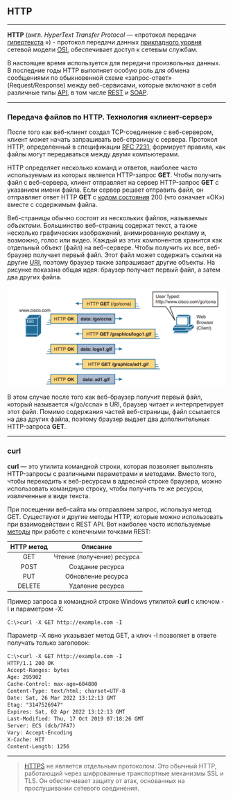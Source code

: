 ## HTTP
___


**HTTP** (англ. *HyperText Transfer Protocol* — 
«протокол передачи [гипертекста](https://ru.wikipedia.org/wiki/Гипертекст) ») - 
протокол передачи данных
[прикладного уровня](https://ru.wikipedia.org/wiki/Протоколы_прикладного_уровня) 
сетевой модели [OSI](https://ru.wikipedia.org/wiki/Сетевая_модель_OSI), 
обеспечивает доступ к сетевым службам.

В настоящее время используется для передачи произвольных данных.
В последние годы HTTP выполняет особую роль для обмена сообщениями по 
обыкновенной схеме «запрос-ответ» (Request/Response) между веб-сервисами, 
которые включают в себя различные типы [API](https://ru.wikipedia.org/wiki/API), 
в том числе [REST](https://ru.wikipedia.org/wiki/REST) и 
[SOAP](https://ru.wikipedia.org/wiki/SOAP).
___


### Передача файлов по HTTP. Технология «клиент-сервер»

После того как веб-клиент создал TCP-соединение с веб-сервером, 
клиент может начать запрашивать веб-страницу с сервера. 
Протокол HTTP, определенный в спецификации
[RFC 7231](https://datatracker.ietf.org/doc/html/rfc7231), формирует правила, 
как файлы могут передаваться между двумя компьютерами. 

HTTP определяет несколько команд и ответов, наиболее часто используемым 
из которых является HTTP-запрос **GET**. Чтобы получить файл с веб-сервера, 
клиент отправляет на сервер HTTP-запрос **GET** с указанием имени файла. 
Если сервер решает отправить файл, он отправляет ответ HTTP **GET** с [кодом 
состояния](https://ru.wikipedia.org/wiki/Список_кодов_состояния_HTTP) 
200 (что означает «ОК») вместе с содержимым файла.

Веб-страницы обычно состоят из нескольких файлов, называемых *объектами*. 
Большинство веб-страниц содержат текст, а также несколько графических 
изображений, анимированную рекламу и, возможно, голос или видео. 
Каждый из этих компонентов хранится как отдельный объект (файл) на веб-сервере. 
Чтобы получить их все, веб-браузер получает первый файл. 
Этот файл может содержать ссылки на другие 
[URI](https://ru.wikipedia.org/wiki/URI), 
поэтому браузер также запрашивает другие объекты. На рисунке показана общая идея: 
браузер получает первый файл, а затем два других файла.

![Рисунок 1](./httpget.PNG)

В этом случае после того как веб-браузер получит первый файл, 
который называется «/go/ccna» в URI, браузер читает и интерпретирует 
этот файл. Помимо содержания частей веб-страницы, файл ссылается на 
два других файла, поэтому браузер выдает два дополнительных HTTP-запроса **GET**. 
___


### curl

**curl** — это утилита командной строки, которая позволяет выполнять 
HTTP-запросы с различными параметрами и методами. Вместо того, 
чтобы переходить к веб-ресурсам в адресной строке браузера, 
можно использовать командную строку, чтобы получить те же ресурсы, 
извлеченные в виде текста.

При посещении веб-сайта мы отправляем запрос, используя метод GET. 
Существуют и другие методы HTTP, которые можно использовать при 
взаимодействии с REST API. Вот наиболее часто используемые 
[методы](https://developer.mozilla.org/ru/docs/Web/HTTP/Methods) 
 при работе с конечными точками REST:

| HTTP метод |          Описание          |
|:----------:|:--------------------------:|
|     GET    | Чтение (получение) ресурса |
|    POST    |      Создание ресурса      |
|     PUT    |     Обновление ресурса     |
|   DELETE   |      Удаление ресурса      |

Пример запроса в командной строке Windows утилитой **curl** с ключом -I 
и параметром -X:

```
C:\>curl -X GET http://example.com -I
```
Параметр -X явно указывает метод GET, а ключ -I позволяет в ответе получать 
только заголовок:
```
C:\>curl -X GET http://example.com -I
HTTP/1.1 200 OK
Accept-Ranges: bytes
Age: 295902
Cache-Control: max-age=604800
Content-Type: text/html; charset=UTF-8
Date: Sat, 26 Mar 2022 13:12:13 GMT
Etag: "3147526947"
Expires: Sat, 02 Apr 2022 13:12:13 GMT
Last-Modified: Thu, 17 Oct 2019 07:18:26 GMT
Server: ECS (dcb/7FA7)
Vary: Accept-Encoding
X-Cache: HIT
Content-Length: 1256
```
___


> [HTTPS](https://ru.wikipedia.org/wiki/HTTPS) не является отдельным протоколом. Это обычный HTTP, работающий через 
> шифрованные транспортные механизмы SSL и TLS. Он обеспечивает защиту от атак, 
> основанных на прослушивании сетевого соединения.